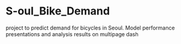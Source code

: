 # S-oul_Bike_Demand

project to predict demand for bicycles in Seoul.
Model performance presentations and analysis results on multipage dash 
